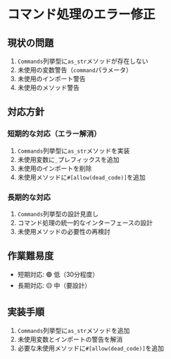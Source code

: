 # コマンド処理のエラー修正

## 現状の問題
1. `Commands`列挙型に`as_str`メソッドが存在しない
2. 未使用の変数警告（`command`パラメータ）
3. 未使用のインポート警告
4. 未使用のメソッド警告

## 対応方針
### 短期的な対応（エラー解消）
1. `Commands`列挙型に`as_str`メソッドを実装
2. 未使用変数に`_`プレフィックスを追加
3. 未使用のインポートを削除
4. 未使用メソッドに`#[allow(dead_code)]`を追加

### 長期的な対応
1. `Commands`列挙型の設計見直し
2. コマンド処理の統一的なインターフェースの設計
3. 未使用メソッドの必要性の再検討

## 作業難易度
- 短期対応: 🟢 低（30分程度）
- 長期対応: 🟡 中（要設計）

## 実装手順
1. `Commands`列挙型に`as_str`メソッドを追加
2. 未使用変数とインポートの警告を解消
3. 必要な未使用メソッドに`#[allow(dead_code)]`を追加 